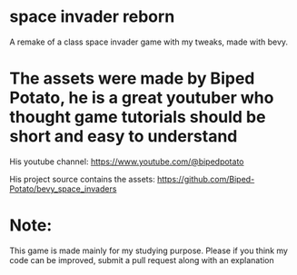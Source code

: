 # space invader reborn
A remake of a class space invader game with my tweaks, made with bevy.

# The assets were made by Biped Potato, he is a great youtuber who thought game tutorials should be short and easy to understand

His youtube channel:
https://www.youtube.com/@bipedpotato

His project source contains the assets:
https://github.com/Biped-Potato/bevy_space_invaders

# Note:
This game is made mainly for my studying purpose. Please if you think my code can be improved, submit a pull request along with an explanation
